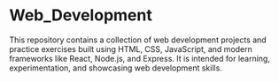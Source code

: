 # Web_Development
This repository contains a collection of web development projects and practice exercises built using HTML, CSS, JavaScript, and modern frameworks like React, Node.js, and Express. It is intended for learning, experimentation, and showcasing web development skills.
